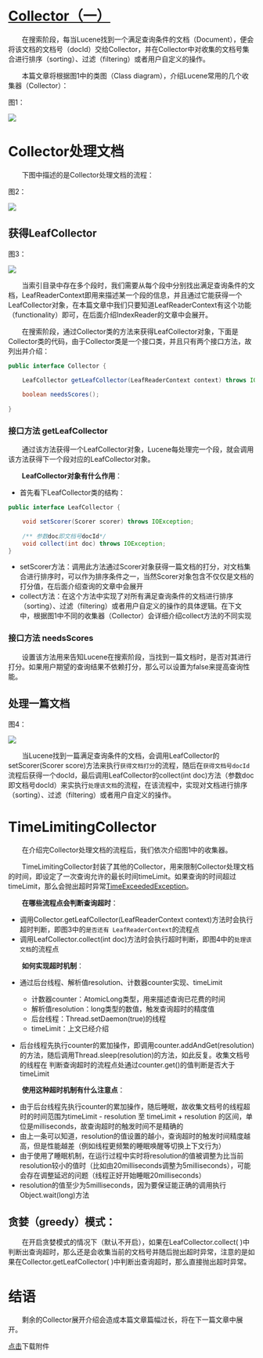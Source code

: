 # [Collector（一）](https://www.amazingkoala.com.cn/Lucene/Search/)

&emsp;&emsp;在搜索阶段，每当Lucene找到一个满足查询条件的文档（Document），便会将该文档的文档号（docId）交给Collector，并在Collector中对收集的文档号集合进行排序（sorting）、过滤（filtering）或者用户自定义的操作。

&emsp;&emsp;本篇文章将根据图1中的类图（Class diagram），介绍Lucene常用的几个收集器（Collector）：

图1：

<img src="http://www.amazingkoala.com.cn/uploads/lucene/Search/Collector/Collector（一）/1.png">

# Collector处理文档

&emsp;&emsp;下图中描述的是Collector处理文档的流程：

图2：

<img src="http://www.amazingkoala.com.cn/uploads/lucene/Search/Collector/Collector（一）/2.png">

## 获得LeafCollector

图3：

<img src="http://www.amazingkoala.com.cn/uploads/lucene/Search/Collector/Collector（一）/3.png">

&emsp;&emsp;当索引目录中存在多个段时，我们需要从每个段中分别找出满足查询条件的文档，LeafReaderContext即用来描述某一个段的信息，并且通过它能获得一个LeafCollector对象，在本篇文章中我们只要知道LeafReaderContext有这个功能（functionality）即可，在后面介绍IndexReader的文章中会展开。

&emsp;&emsp;在搜索阶段，通过Collector类的方法来获得LeafCollector对象，下面是Collector类的代码，由于Collector类是一个接口类，并且只有两个接口方法，故列出并介绍：

```java
public interface Collector {

    LeafCollector getLeafCollector(LeafReaderContext context) throws IOException;
  
    boolean needsScores();
    
}
```

### 接口方法 getLeafCollector

&emsp;&emsp;通过该方法获得一个LeafCollector对象，Lucene每处理完一个段，就会调用该方法获得下一个段对应的LeafCollector对象。

&emsp;&emsp;**LeafCollector对象有什么作用**：

- 首先看下LeafCollector类的结构：

```java
public interface LeafCollector {

    void setScorer(Scorer scorer) throws IOException;
 
    /** 参数doc即文档号docId*/
    void collect(int doc) throws IOException;
}
```

- setScorer方法：调用此方法通过Scorer对象获得一篇文档的打分，对文档集合进行排序时，可以作为排序条件之一，当然Scorer对象包含不仅仅是文档的打分值，在后面介绍查询的文章中会展开
- collect方法：在这个方法中实现了对所有满足查询条件的文档进行排序（sorting）、过滤（filtering）或者用户自定义的操作的具体逻辑。在下文中，根据图1中不同的收集器（Collector）会详细介绍collect方法的不同实现

### 接口方法 needsScores

&emsp;&emsp;设置该方法用来告知Lucene在搜索阶段，当找到一篇文档时，是否对其进行打分。如果用户期望的查询结果不依赖打分，那么可以设置为false来提高查询性能。

## 处理一篇文档

图4：

<img src="http://www.amazingkoala.com.cn/uploads/lucene/Search/Collector/Collector（一）/4.png">

&emsp;&emsp;当Lucene找到一篇满足查询条件的文档，会调用LeafCollector的setScorer(Scorer score)方法来执行`获得文档打分`的流程，随后在`获得文档号docId`流程后获得一个docId，最后调用LeafCollector的collect(int doc)方法（参数doc即文档号docId）来实执行`处理该文档`的流程，在该流程中，实现对文档进行排序（sorting）、过滤（filtering）或者用户自定义的操作。

# TimeLimitingCollector

&emsp;&emsp;在介绍完Collector处理文档的流程后，我们依次介绍图1中的收集器。

&emsp;&emsp;TimeLimitingCollector封装了其他的Collector，用来限制Collector处理文档的时间，即设定了一次查询允许的最长时间timeLimit。如果查询的时间超过timeLimit，那么会抛出超时异常[TimeExceededException](https://github.com/LuXugang/Lucene-7.5.0/blob/master/solr-7.5.0/lucene/core/src/java/org/apache/lucene/search/TimeLimitingCollector.java)。

&emsp;&emsp;**在哪些流程点会判断查询超时**：

- 调用Collector.getLeafCollector(LeafReaderContext context)方法时会执行超时判断，即图3中的`是否还有
LeafReaderContext`的流程点
- 调用LeafCollector.collect(int doc)方法时会执行超时判断，即图4中的`处理该文档`的流程点


&emsp;&emsp;**如何实现超时机制**：

- 通过后台线程、解析值resolution、计数器counter实现、timeLimit
  - 计数器counter：AtomicLong类型，用来描述查询已花费的时间
  - 解析值resolution：long类型的数值，触发查询超时的精度值
  - 后台线程：Thread.setDaemon(true)的线程
  - timeLimit：上文已经介绍
  
- 后台线程先执行counter的累加操作，即调用counter.addAndGet(resolution)的方法，随后调用Thread.sleep(resolution)的方法，如此反复。收集文档号的线程在 判断查询超时的流程点处通过counter.get()的值判断是否大于timeLimit

&emsp;&emsp;**使用这种超时机制有什么注意点**：

- 由于后台线程先执行counter的累加操作，随后睡眠，故收集文档号的线程超时的时间范围为timeLimit - resolution 至 timeLimit + resolution 的区间，单位是milliseconds，故查询超时的触发时间不是精确的
- 由上一条可以知道，resolution的值设置的越小，查询超时的触发时间精度越高，但是性能越差（例如线程更频繁的睡眠唤醒等切换上下文行为）
- 由于使用了睡眠机制，在运行过程中实时将resolution的值被调整为比当前resolution较小的值时（比如由20milliseconds调整为5milliseconds），可能会存在调整延迟的问题（线程正好开始睡眠20milliseconds）
- resolution的值至少为5milliseconds，因为要保证能正确的调用执行Object.wait(long)方法

## 贪婪（greedy）模式：

&emsp;&emsp;在开启贪婪模式的情况下（默认不开启），如果在LeafCollector.collect( )中判断出查询超时，那么还是会收集当前的文档号并随后抛出超时异常，注意的是如果在Collector.getLeafCollector( )中判断出查询超时，那么直接抛出超时异常。

# 结语

&emsp;&emsp;剩余的Collector展开介绍会造成本篇文章篇幅过长，将在下一篇文章中展开。

[点击](http://www.amazingkoala.com.cn/attachment/Lucene/Search/Collector/Collector（一）/Collector（一）.zip)下载附件



